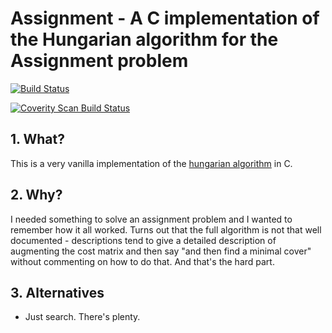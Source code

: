 # Assignment - A C implementation of the Hungarian algorithm for the Assignment problem

[![Build Status](https://travis-ci.org/geoffleyland/assignment.svg?branch=master)](https://travis-ci.org/geoffleyland/assignment)

[![Coverity Scan Build Status](https://scan.coverity.com/projects/8962/badge.svg)](https://scan.coverity.com/projects/geoffleyland-assignment)

## 1. What?

This is a very vanilla implementation of the [hungarian algorithm](https://en.wikipedia.org/wiki/Hungarian_algorithm) in C.


## 2. Why?

I needed something to solve an assignment problem and I wanted to remember how it all worked.
Turns out that the full algorithm is not that well documented -
descriptions tend to give a detailed description of augmenting the cost matrix
and then say "and then find a minimal cover" without commenting on how to do
that.  And that's the hard part.


## 3. Alternatives

+ Just search.  There's plenty.
